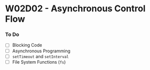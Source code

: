 # W02D02 - Asynchronous Control Flow

### To Do

- [ ] Blocking Code
- [ ] Asynchronous Programming
- [ ] `setTimeout` and `setInterval`
- [ ] File System Functions (`fs`)
